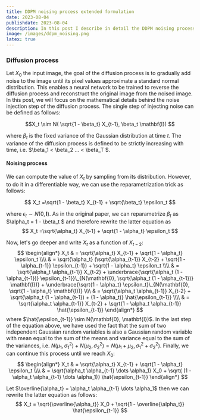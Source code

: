 ```yaml
---
title: DDPM noising process extended formulation
date: 2023-08-04
publishdate: 2023-08-04
description: In this post I describe in detail the DDPM noising process.
image: /images/ddpm_noising.png
latex: true
---
```

### Diffusion process

Let $X_0$ the input image, the goal of the diffusion process is to gradually add noise to the image until its pixel values approximate a standard normal distribution. This enables a neural network to be trained to reverse the diffusion process and reconstruct the original image from the noised image. In this post, we will focus on the mathematical details behind the noise injection step of the diffusion process. The single step of injecting noise can be defined as follows:

$$X_t \sim N( \sqrt{1 - \beta_t} X_{t-1}, \beta_t \mathbf{I}) $$ 

where $\beta_t$ is the fixed variance of the Gaussian distribution at time $t$. The variance of the diffusion process is defined to be strictly increasing with time, i.e. $\beta_1 < \beta_2 ... < \beta_T $. 

#### Noising process

We can compute the value of $X_t$ by sampling from its distribution. However, to do it in a differentiable way, we can use the reparametrization trick as follows:

$$ X_t =\sqrt{1 - \beta_t}  X_{t-1} + \sqrt{\beta_t}  \epsilon_t $$

where $\epsilon_t \sim N(0, \mathbf{I})$. As in the original paper, we can reparametrize $\beta_t$ as $\alpha_t = 1 - \beta_t $ and therefore rewrite the latter equation as $$ X_t =\sqrt{\alpha_t}  X_{t-1} + \sqrt{1 - \alpha_t}  \epsilon_t $$

Now, let's go deeper and write $X_t$ as a function of $X_{t-2}$:
$$
\begin{align*}
    X_t & = \sqrt{\alpha_t}  X_{t-1} + \sqrt{1 - \alpha_t}  \epsilon_t  \\\\
        & = \sqrt{\alpha_t}  (\sqrt{\alpha_{t-1}} X_{t-2} + \sqrt{1 - \alpha_{t-1}} \epsilon_{t-1}) + \sqrt{1 - \alpha_t}  \epsilon_t \\\\
        & =  \sqrt{\alpha_t \alpha_{t-1}} X_{t-2} + \underbrace{\sqrt{\alpha_t (1 - \alpha_{t-1})} \epsilon_{t-1}}\_{N(\mathbf{0}, \sqrt{\alpha_t (1 - \alpha_{t-1})} \mathbf{I})} + \underbrace{\sqrt{1 - \alpha_t}  \epsilon_t}\_{N(\mathbf{0}, \sqrt{1 - \alpha_t} \mathbf{I})} \\\\
        & = \sqrt{\alpha_t \alpha_{t-1}} X_{t-2} + \sqrt{\alpha_t (1 - \alpha_{t-1}) + (1 - \alpha_t)} \hat{\epsilon_{t-1}} \\\\
        & = \sqrt{\alpha_t \alpha_{t-1}} X_{t-2} + \sqrt{1 - \alpha_t \alpha_{t-1}} \hat{\epsilon_{t-1}}
\end{align*}
$$
where $\hat{\epsilon_{t-1}} \sim N(\mathbf{0}, \mathbf{I})$.
In the last step of the equation above, we have used the fact that the sum of two independent Gaussian random variables is also a Gaussian random variable with mean equal to the sum of the means and variance equal to the sum of the variances, i.e. $N(\mu_1, \sigma_1^2) + N(\mu_2, \sigma_2^2) = N(\mu_1 + \mu_2, \sigma_1^2 + \sigma_2^2)$. Finally, we can continue this process until we reach $X_0$:
$$
\begin{align*}
    X_t & = \sqrt{\alpha_t}  X_{t-1} + \sqrt{1 - \alpha_t}  \epsilon_t  \\\\
    & = \sqrt{\alpha_t \alpha_{t-1} \dots \alpha_1} X_0 + \sqrt{ (1 - \alpha_t \alpha_{t-1} \dots \alpha_1)} \hat{\epsilon_{t-1}} 
\end{align*}
$$

Let $\overline{\alpha_t} = \alpha_t \alpha_{t-1} \dots \alpha_1$ then we can rewrite the latter equation as follows:
$$
X_t = \sqrt{\overline{\alpha_t}} X_0 + \sqrt{1 - \overline{\alpha_t}} \hat{\epsilon_{t-1}}
$$
